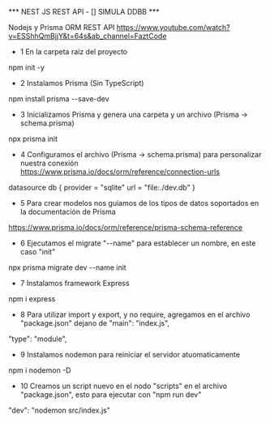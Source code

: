 *** NEST JS REST API - [] SIMULA DDBB ***

Nodejs y Prisma ORM REST API
https://www.youtube.com/watch?v=ESShhQmBjjY&t=64s&ab_channel=FaztCode

* 1 En la carpeta raiz del proyecto

npm init -y

* 2 Instalamos Prisma (Sin TypeScript)

npm install prisma --save-dev

* 3 Inicializamos Prisma y genera una carpeta y un archivo (Prisma -> schema.prisma)

npx prisma init

* 4 Configuramos el archivo (Prisma -> schema.prisma) para personalizar nuestra conexión 
https://www.prisma.io/docs/orm/reference/connection-urls

datasource db {
  provider = "sqlite"
  url      = "file:./dev.db"
}

* 5 Para crear modelos nos guiamos de los tipos de datos soportados en la documentación de Prisma

https://www.prisma.io/docs/orm/reference/prisma-schema-reference

* 6 Ejecutamos el migrate "--name" para establecer un nombre, en este caso "init"

npx prisma migrate dev --name init

* 7 Instalamos framework Express

npm i express

* 8 Para utilizar import y export, y no require, agregamos en el archivo "package.json" dejano de "main": "index.js",

"type": "module",

* 9 Instalamos nodemon para reiniciar el servidor atuomaticamente

npm i nodemon -D

* 10 Creamos un script nuevo en el nodo "scripts" en el archivo "package.json", esto para ejecutar con "npm run dev"

"dev": "nodemon src/index.js"




